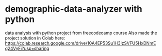 # demographic-data-analyzer with python
data analysis with python project from freecodecamp course
Also made the project solution in Colab here: https://colab.research.google.com/drive/10A4EP53Su1H3IzSVFU5HxDNmEg24VyFi?usp=sharing
